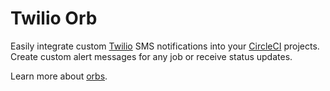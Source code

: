 # Twilio Orb

Easily integrate custom [Twilio](https://www.twilio.com/ "Twilio") SMS notifications into your [CircleCI](https://circleci.com/ "CircleCI") projects. Create custom alert messages for any job or receive status updates. 

Learn more about [orbs](https://circleci.com/docs/2.0/using-orbs/ "Using Orbs").

